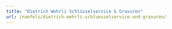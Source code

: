 ```yaml
---
title: "Dietrich Wehrli Schlüsselservice & Gravuren"
url: /naefels/dietrich-wehrli-schluesselservice-und-gravuren/
---
```

